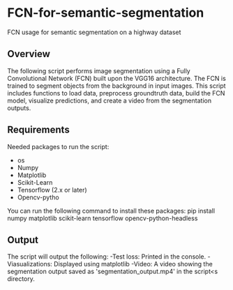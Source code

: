 # FCN-for-semantic-segmentation
FCN usage for semantic segmentation on a highway dataset

## Overview

The following script performs image segmentation using a Fully Convolutional Network (FCN) built upon the VGG16 architecture. The FCN is trained to segment objects from the background in input images. This script includes functions to load data, preprocess groundtruth data, build the FCN model, visualize predictions, and create a video from the segmentation outputs.

## Requirements

Needed packages to run the script:
- os
- Numpy
- Matplotlib
- Scikit-Learn
- Tensorflow (2.x or later)
- Opencv-pytho

You can run the following command to install these packages:
pip install numpy matplotlib scikit-learn tensorflow opencv-python-headless


  
## Output
The script will output the following:
  -Test loss: Printed in the console.
  -Viasualizations: Displayed using matplotlib
  -Video: A video showing the segmentation output saved as 'segmentation_output.mp4' in the script<s directory.
